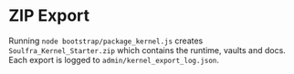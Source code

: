 # ZIP Export

Running `node bootstrap/package_kernel.js` creates `Soulfra_Kernel_Starter.zip` which contains the runtime, vaults and docs. Each export is logged to `admin/kernel_export_log.json`.
